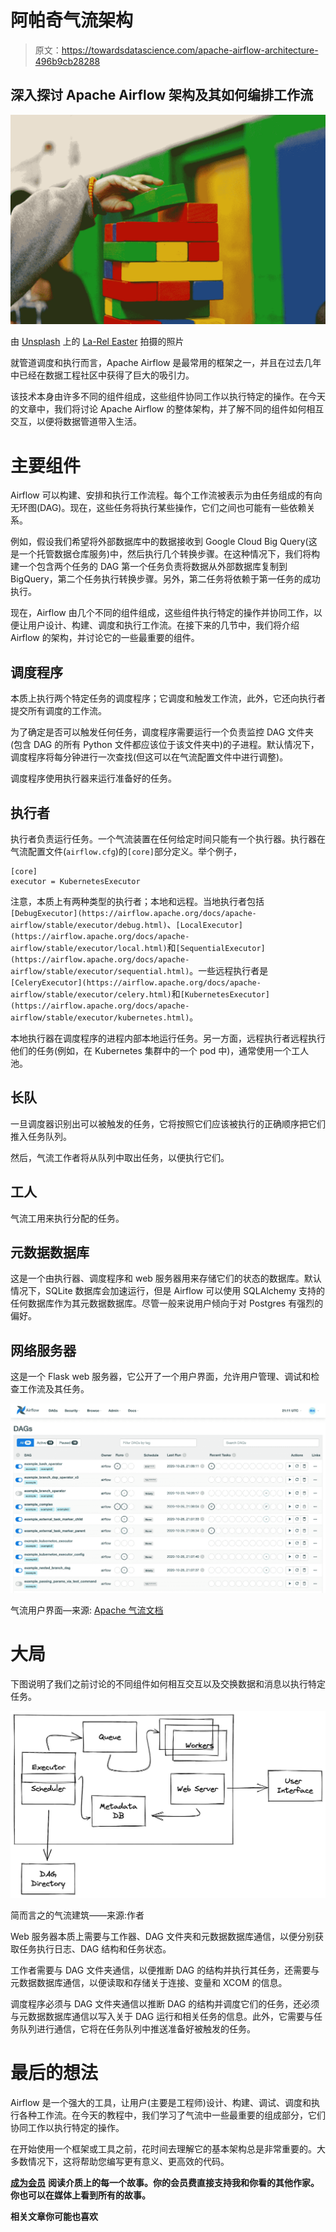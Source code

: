 # 阿帕奇气流架构

> 原文：<https://towardsdatascience.com/apache-airflow-architecture-496b9cb28288>

## 深入探讨 Apache Airflow 架构及其如何编排工作流

![](img/3be49c7ad5e04cef75d37fd8f99ba166.png)

由 [Unsplash](https://unsplash.com/s/photos/blocks?utm_source=unsplash&utm_medium=referral&utm_content=creditCopyText) 上的 [La-Rel Easter](https://unsplash.com/@lastnameeaster?utm_source=unsplash&utm_medium=referral&utm_content=creditCopyText) 拍摄的照片

就管道调度和执行而言，Apache Airflow 是最常用的框架之一，并且在过去几年中已经在数据工程社区中获得了巨大的吸引力。

该技术本身由许多不同的组件组成，这些组件协同工作以执行特定的操作。在今天的文章中，我们将讨论 Apache Airflow 的整体架构，并了解不同的组件如何相互交互，以便将数据管道带入生活。

# 主要组件

Airflow 可以构建、安排和执行工作流程。每个工作流被表示为由任务组成的有向无环图(DAG)。现在，这些任务将执行某些操作，它们之间也可能有一些依赖关系。

例如，假设我们希望将外部数据库中的数据接收到 Google Cloud Big Query(这是一个托管数据仓库服务)中，然后执行几个转换步骤。在这种情况下，我们将构建一个包含两个任务的 DAG 第一个任务负责将数据从外部数据库复制到 BigQuery，第二个任务执行转换步骤。另外，第二任务将依赖于第一任务的成功执行。

现在，Airflow 由几个不同的组件组成，这些组件执行特定的操作并协同工作，以便让用户设计、构建、调度和执行工作流。在接下来的几节中，我们将介绍 Airflow 的架构，并讨论它的一些最重要的组件。

## 调度程序

本质上执行两个特定任务的调度程序；它调度和触发工作流，此外，它还向执行者提交所有调度的工作流。

为了确定是否可以触发任何任务，调度程序需要运行一个负责监控 DAG 文件夹(包含 DAG 的所有 Python 文件都应该位于该文件夹中)的子进程。默认情况下，调度程序将每分钟进行一次查找(但这可以在气流配置文件中进行调整)。

调度程序使用执行器来运行准备好的任务。

## 执行者

执行者负责运行任务。一个气流装置在任何给定时间只能有一个执行器。执行器在气流配置文件(`airflow.cfg`)的`[core]`部分定义。举个例子，

```
[core]
executor = KubernetesExecutor
```

注意，本质上有两种类型的执行者；本地和远程。当地执行者包括`[DebugExecutor](https://airflow.apache.org/docs/apache-airflow/stable/executor/debug.html)`、`[LocalExecutor](https://airflow.apache.org/docs/apache-airflow/stable/executor/local.html)`和`[SequentialExecutor](https://airflow.apache.org/docs/apache-airflow/stable/executor/sequential.html)`。一些远程执行者是`[CeleryExecutor](https://airflow.apache.org/docs/apache-airflow/stable/executor/celery.html)`和`[KubernetesExecutor](https://airflow.apache.org/docs/apache-airflow/stable/executor/kubernetes.html)`。

本地执行器在调度程序的进程内部本地运行任务。另一方面，远程执行者远程执行他们的任务(例如，在 Kubernetes 集群中的一个 pod 中)，通常使用一个工人池。

## 长队

一旦调度器识别出可以被触发的任务，它将按照它们应该被执行的正确顺序把它们推入任务队列。

然后，气流工作者将从队列中取出任务，以便执行它们。

## 工人

气流工用来执行分配的任务。

## 元数据数据库

这是一个由执行器、调度程序和 web 服务器用来存储它们的状态的数据库。默认情况下，SQLite 数据库会加速运行，但是 Airflow 可以使用 SQLAlchemy 支持的任何数据库作为其元数据数据库。尽管一般来说用户倾向于对 Postgres 有强烈的偏好。

## 网络服务器

这是一个 Flask web 服务器，它公开了一个用户界面，允许用户管理、调试和检查工作流及其任务。

![](img/4d0732a457f430bf8867785566fcdb6b.png)

气流用户界面—来源: [Apache 气流文档](https://airflow.apache.org/docs/apache-airflow/stable/ui.html#dags-view)

# 大局

下图说明了我们之前讨论的不同组件如何相互交互以及交换数据和消息以执行特定任务。

![](img/fcf8a06dddcbaf8c951fbd13c0eb3143.png)

简而言之的气流建筑——来源:作者

Web 服务器本质上需要与工作器、DAG 文件夹和元数据数据库通信，以便分别获取任务执行日志、DAG 结构和任务状态。

工作者需要与 DAG 文件夹通信，以便推断 DAG 的结构并执行其任务，还需要与元数据数据库通信，以便读取和存储关于连接、变量和 XCOM 的信息。

调度程序必须与 DAG 文件夹通信以推断 DAG 的结构并调度它们的任务，还必须与元数据数据库通信以写入关于 DAG 运行和相关任务的信息。此外，它需要与任务队列进行通信，它将在任务队列中推送准备好被触发的任务。

# 最后的想法

Airflow 是一个强大的工具，让用户(主要是工程师)设计、构建、调试、调度和执行各种工作流。在今天的教程中，我们学习了气流中一些最重要的组成部分，它们协同工作以执行特定的操作。

在开始使用一个框架或工具之前，花时间去理解它的基本架构总是非常重要的。大多数情况下，这将帮助您编写更有意义、更高效的代码。

[**成为会员**](https://gmyrianthous.medium.com/membership) **阅读介质上的每一个故事。你的会员费直接支持我和你看的其他作家。你也可以在媒体上看到所有的故事。**

[](https://gmyrianthous.medium.com/membership)  

**相关文章你可能也喜欢**

[](/airflow-dags-decorators-b5dc03c76f07)  [](/hashicorp-vault-airflow-cfdddab31ea)  [](/run-airflow-docker-1b83a57616fb) 